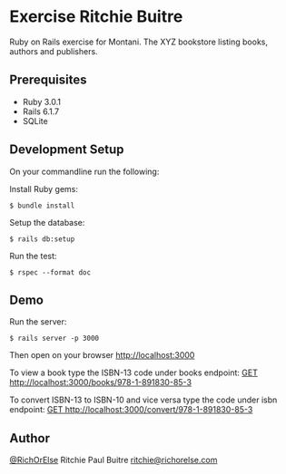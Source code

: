 # Exercise Ritchie Buitre

Ruby on Rails exercise for Montani.
The XYZ bookstore listing books, authors and publishers.

## Prerequisites

* Ruby 3.0.1
* Rails 6.1.7
* SQLite

## Development Setup

On your commandline run the following:

Install Ruby gems:

    $ bundle install

Setup the database:

    $ rails db:setup

Run the test:

    $ rspec --format doc

## Demo

Run the server:

    $ rails server -p 3000

Then open on your browser [http://localhost:3000](http://localhost:3000)

To view a book type the ISBN-13 code under books endpoint: [GET http://localhost:3000/books/978-1-891830-85-3](http://localhost:3000/books/978-1-891830-85-3)

To convert ISBN-13 to ISBN-10 and vice versa type the code under isbn endpoint: [GET http://localhost:3000/convert/978-1-891830-85-3](http://localhost:3000/convert/978-1-891830-85-3)

## Author

[@RichOrElse](github.com/richorelse) Ritchie Paul Buitre <ritchie@richorelse.com>